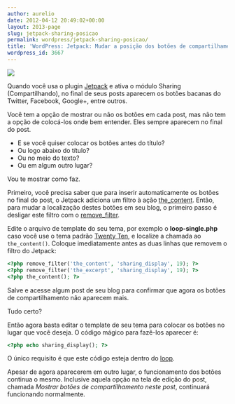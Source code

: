 ```yaml
---
author: aurelio
date: 2012-04-12 20:49:02+00:00
layout: 2013-page
slug: jetpack-sharing-posicao
permalink: wordpress/jetpack-sharing-posicao/
title: 'WordPress: Jetpack: Mudar a posição dos botões de compartilhamento (sharing)'
wordpress_id: 3667
---
```


![](http://aurelio.net/wp/wp-content/uploads/2012/04/jetpack-sharing-panel.png)

Quando você usa o plugin [Jetpack](http://jetpack.me) e ativa o módulo Sharing (Compartilhando), no final de seus posts aparecem os botões bacanas do Twitter, Facebook, Google+, entre outros.

Você tem a opção de mostrar ou não os botões em cada post, mas não tem a opção de colocá-los onde bem entender. Eles sempre aparecem no final do post.

  * E se você quiser colocar os botões antes do título?
  * Ou logo abaixo do título?
  * Ou no meio do texto?
  * Ou em algum outro lugar?

Vou te mostrar como faz.

Primeiro, você precisa saber que para inserir automaticamente os botões no final do post, o Jetpack adiciona um filtro à ação [the_content](http://codex.wordpress.org/Function_Reference/the_content). Então, para mudar a localização destes botões em seu blog, o primeiro passo é desligar este filtro com o [remove_filter](http://codex.wordpress.org/Function_Reference/remove_filter).

Edite o arquivo de template do seu tema, por exemplo o **loop-single.php** caso você use o tema padrão [Twenty Ten](http://aurelio.net/wordpress/twentyten/), e localize a chamada ao `the_content()`. Coloque imediatamente antes as duas linhas que removem o filtro do Jetpack:

```php
<?php remove_filter('the_content', 'sharing_display', 19); ?>
<?php remove_filter('the_excerpt', 'sharing_display', 19); ?>
<?php the_content(); ?>
```

Salve e acesse algum post de seu blog para confirmar que agora os botões de compartilhamento não aparecem mais.

Tudo certo?

Então agora basta editar o template de seu tema para colocar os botões no lugar que você deseja. O código mágico para fazê-los aparecer é:

```php
<?php echo sharing_display(); ?>
```

O único requisito é que este código esteja dentro do [loop](http://codex.wordpress.org/The_Loop).

Apesar de agora aparecerem em outro lugar, o funcionamento dos botões continua o mesmo. Inclusive aquela opção na tela de edição do post, chamada _Mostrar botões de compartilhamento neste post_, continuará funcionando normalmente.
